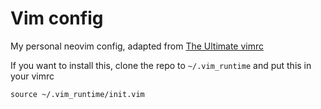 # Vim config

My personal neovim config, adapted from [The Ultimate vimrc](https://github.com/amix/vimrc/)


If you want to install this, clone the repo to `~/.vim_runtime` and put this in your vimrc
```vim
source ~/.vim_runtime/init.vim
```
